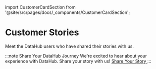 import CustomerCardSection from '@site/src/pages/docs/_components/CustomerCardSection';

# Customer Stories

Meet the DataHub users who have shared their stories with us.

:::note Share Your DataHub Journey
We're excited to hear about your experience with DataHub. Share your story with us!
<a
    className='button button--secondary button--md'
    href="/customer-stories-survey">
Share Your Story
</a>
:::

<CustomerCardSection />
